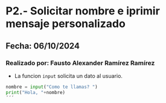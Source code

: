 # P2.- Solicitar nombre e iprimir mensaje personalizado
## Fecha: 06/10/2024
### Realizado por: Fausto Alexander Ramírez Ramírez

- La funcion `input` solicita  un dato al usuario.
``` python
nombre = input("Como te llamas? ")
print("Hola, "+nombre)
´´´
